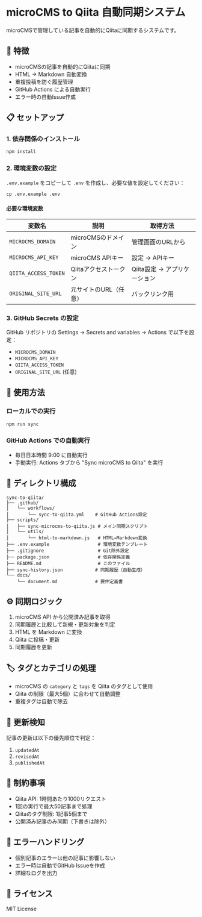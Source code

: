 # microCMS to Qiita 自動同期システム

microCMSで管理している記事を自動的にQiitaに同期するシステムです。

## 🚀 特徴

- microCMSの記事を自動的にQiitaに同期
- HTML → Markdown 自動変換
- 重複投稿を防ぐ履歴管理
- GitHub Actions による自動実行
- エラー時の自動Issue作成

## 📋 セットアップ

### 1. 依存関係のインストール

```bash
npm install
```

### 2. 環境変数の設定

`.env.example` をコピーして `.env` を作成し、必要な値を設定してください：

```bash
cp .env.example .env
```

#### 必要な環境変数

| 変数名 | 説明 | 取得方法 |
|--------|------|----------|
| `MICROCMS_DOMAIN` | microCMSのドメイン | 管理画面のURLから |
| `MICROCMS_API_KEY` | microCMS APIキー | 設定 → APIキー |
| `QIITA_ACCESS_TOKEN` | Qiitaアクセストークン | Qiita設定 → アプリケーション |
| `ORIGINAL_SITE_URL` | 元サイトのURL（任意） | バックリンク用 |

### 3. GitHub Secrets の設定

GitHub リポジトリの Settings → Secrets and variables → Actions で以下を設定：

- `MICROCMS_DOMAIN`
- `MICROCMS_API_KEY`
- `QIITA_ACCESS_TOKEN`
- `ORIGINAL_SITE_URL` (任意)

## 🔧 使用方法

### ローカルでの実行

```bash
npm run sync
```

### GitHub Actions での自動実行

- 毎日日本時間 9:00 に自動実行
- 手動実行: Actions タブから "Sync microCMS to Qiita" を実行

## 📁 ディレクトリ構成

```
sync-to-qiita/
├── .github/
│   └── workflows/
│       └── sync-to-qiita.yml    # GitHub Actions設定
├── scripts/
│   ├── sync-microcms-to-qiita.js # メイン同期スクリプト
│   └── utils/
│       └── html-to-markdown.js   # HTML→Markdown変換
├── .env.example                  # 環境変数テンプレート
├── .gitignore                    # Git除外設定
├── package.json                  # 依存関係定義
├── README.md                     # このファイル
├── sync-history.json            # 同期履歴（自動生成）
└── docs/
    └── document.md              # 要件定義書
```

## ⚙️ 同期ロジック

1. microCMS API から公開済み記事を取得
2. 同期履歴と比較して新規・更新対象を判定
3. HTML を Markdown に変換
4. Qiita に投稿・更新
5. 同期履歴を更新

## 🏷️ タグとカテゴリの処理

- microCMS の `category` と `tags` を Qiita のタグとして使用
- Qiita の制限（最大5個）に合わせて自動調整
- 重複タグは自動で除去

## 🔄 更新検知

記事の更新は以下の優先順位で判定：
1. `updatedAt`
2. `revisedAt`
3. `publishedAt`

## 📝 制約事項

- Qiita API: 1時間あたり1000リクエスト
- 1回の実行で最大50記事まで処理
- Qiitaのタグ制限: 1記事5個まで
- 公開済み記事のみ同期（下書きは除外）

## 🚨 エラーハンドリング

- 個別記事のエラーは他の記事に影響しない
- エラー時は自動でGitHub Issueを作成
- 詳細なログを出力

## 📄 ライセンス

MIT License
